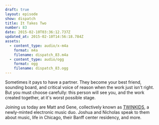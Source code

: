 ```yaml
---
draft: true
layout: episode
show: dispatch
title: It Takes Two
number: 83
date: 2015-02-10T03:36:12.737Z
updated_at: 2015-02-10T14:56:18.784Z
assets:
  - content_type: audio/x-m4a
    format: m4a
    filename: dispatch_83.m4a
  - content_type: audio/ogg
    format: ogg
    filename: dispatch_83.ogg
---
```

Sometimes it pays to have a partner. They become your best friend, sounding board, and critical voice of reason when the work just isn't right. But you must choose carefully: this person will see you, and the work created together, at it's worst possible stage.

Joining us today are Matt and Gene, collectively known as [TWINKIDS](https://www.facebook.com/officialtwinkids), a newly-minted electronic music duo. Joshua and Nicholas speak to them about music, life in Chicago, their Banff center residency, and more.